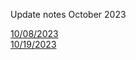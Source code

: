 Update notes October 2023

[10/08/2023](./10-08-2023/10-08-2023.md)
<br>
[10/19/2023](./10-19-2023/10-19-2023.md)
<br>
